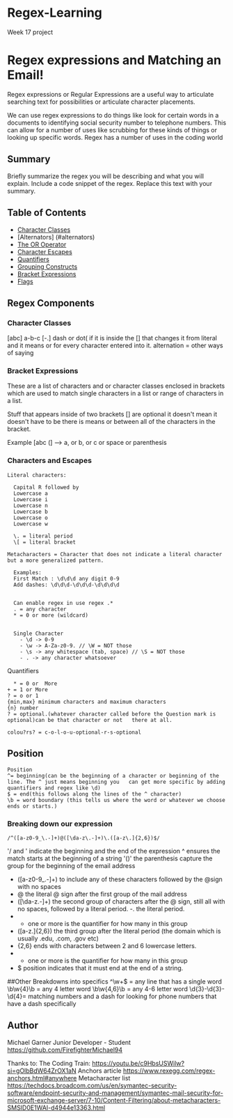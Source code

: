 # Regex-Learning
Week 17 project
# Regex expressions and Matching an Email! 

Regex expressions or Regular Expressions are a useful way to articulate searching text for possibilities or articulate character placements. 

We can use regex expressions to do things like look for certain words in a documents to identifying social security number to telephone numbers. This can allow for a number of uses like scrubbing for these kinds of things or looking up specific words. Regex has a number of uses in the coding world 

## Summary

Briefly summarize the regex you will be describing and what you will explain. Include a code snippet of the regex. Replace this text with your summary.

## Table of Contents

- [Character Classes](#character-classes)
- [Alternators] (#alternators)
- [The OR Operator](#the-or-operator)
- [Character Escapes](#character-escapes)
- [Quantifiers](#quantifiers)
- [Grouping Constructs](#grouping-constructs)
- [Bracket Expressions](#bracket-expressions)
- [Flags](#flags)


## Regex Components

### Character Classes
 [abc] a-b-c [-.] dash or dot( if it is inside the [] that changes it from literal and it means or for every character entered into it.
alternation = other ways of saying

### Bracket Expressions
These are a list of characters and or character classes enclosed in brackets which are used to match single characters in a list or range of characters in a list. 

Stuff that appears inside of two brackets [] are optional it doesn't mean it doesn't have to be there is means or between all of the characters in the bracket.

Example [abc  (] --> a, or b, or c or space or parenthesis

### Characters and Escapes

    Literal characters:

      Capital R followed by 
      Lowercase a
      Lowercase i
      Lowercase n 
      Lowercase b 
      Lowercase o
      Lowercase w
      
      \. = literal period
      \[ = literal bracket

    Metacharacters = Character that does not indicate a literal character but a more generalized pattern. 

      Examples:
      First Match : \d\d\d any digit 0-9
      Add dashes: \d\d\d-\d\d\d-\d\d\d\d


      Can enable regex in use regex .*
      . = any character
      * = 0 or more (wildcard)


      Single Character
        - \d -> 0-9
        - \w -> A-Za-z0-9. // \W = NOT those
        - \s -> any whitespace (tab, space) // \S = NOT those
        - . -> any character whatsoever


Quantifiers 

      * = 0 or  More
	+ = 1 or More
	? = o or 1
	{min,max} minimum characters and maximum characters
	{n} number
	? = optional.(whatever character called before the Question mark is optional)can be that character or not 	there at all.

	colou?rs? = c-o-l-o-u-optional-r-s-optional


## Position
	
	Position
	^= beginning(can be the beginning of a character or beginning of the line. The ^ just means beginning you 	can get more specific by adding quantifiers and regex like \d)
	$ = end(this follows along the lines of the ^ character)
	\b = word boundary (this tells us where the word or whatever we choose ends or starts.)


### Breaking down our expression 

`/^([a-z0-9_\.-]+)@([\da-z\.-]+)\.([a-z\.]{2,6})$/`

	


'/ and \' indicate the beginning and the end of the expression
^ ensures the match starts at the beginning of a string
'()' the parenthesis capture the group for the beginning of the email address 
  - ([a-z0-9_\.-]+) to include any of these characters followed by the @sign with no spaces
  - @ the literal @ sign after the first group of the mail address
  - ([\da-z\.-]+) the second group of characters after the @ sign, still all with no spaces, followed by a literal 	period. 
  -\. the literal period. 
  - + one or more is the quantifier for how many in this group
  - ([a-z\.]{2,6}) the third group after the literal period (the domain which is usually .edu, .com, .gov etc)
  - {2,6} ends with characters between 2 and 6 lowercase letters.
  - + one or more is the quantifier for how many in this group
  - $ position indicates that it must end at the end of a string.
  

##Other Breakdowns into specifics
^\w+$ = any line that has a single word
\b\w{4}\b = any 4 letter word
\b\w{4,6}\b = any 4-6 letter word
\d{3}-\d{3}-\d{4}= matching numbers and a dash for looking for phone numbers that have a dash specifically
  

## Author
Michael Garner
Junior Developer - Student 
https://github.com/FirefighterMichael94

Thanks to: 
The Coding Train: https://youtu.be/c9HbsUSWilw?si=gOlbBdW64ZrOX1aN
Anchors article https://www.rexegg.com/regex-anchors.html#anywhere
Metacharacter list https://techdocs.broadcom.com/us/en/symantec-security-software/endpoint-security-and-management/symantec-mail-security-for-microsoft-exchange-server/7-10/Content-Filtering/about-metacharacters-SMSID0E1WAI-d4944e13363.html
